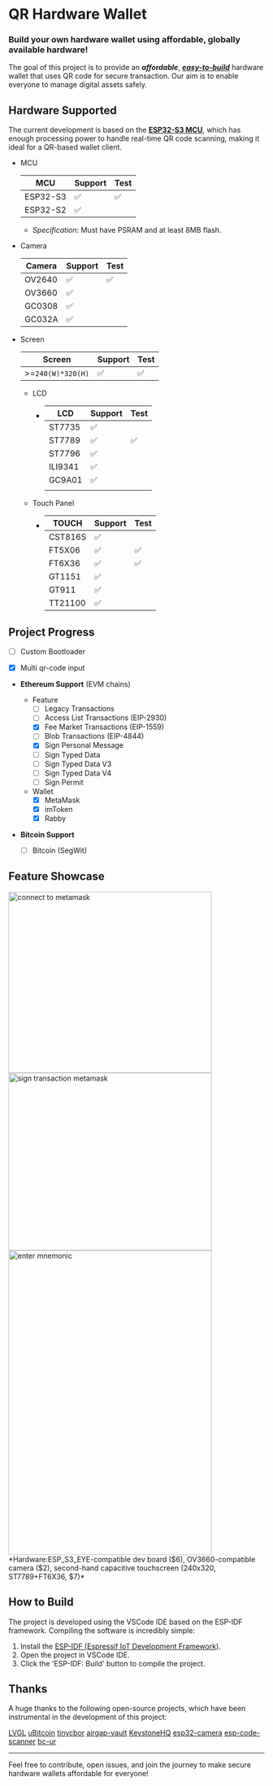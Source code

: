 
# QR Hardware Wallet



### Build your own hardware wallet using affordable, globally available hardware!

The goal of this project is to provide an ***affordable***, ***<u>easy-to-build</u>*** hardware wallet that uses QR code for secure transaction. Our aim is to enable everyone to manage digital assets safely.



## Hardware Supported

The current development is based on the [**ESP32-S3 MCU**](https://www.espressif.com/en/products/socs/esp32-s3), which has enough processing power to handle real-time QR code scanning, making it ideal for a QR-based wallet client.

- MCU

  | MCU      | Support | Test |
  | -------- | ------- | ---- |
  | ESP32-S3 | ✅       | ✅    |
  | ESP32-S2 | ✅       |      |

  - *Specification*: Must have PSRAM and at least 8MB flash.

- Camera

  | Camera | Support | Test |
  | ------ | ------- | ---- |
  | OV2640 | ✅       | ✅    |
  | OV3660 | ✅       |      |
  | GC0308 | ✅        |      |
  | GC032A | ✅        |      |

- Screen

  | Screen            | Support | Test |
  | ----------------- | ------- | ---- |
  | >=`240(W)*320(H)` | ✅       | ✅    |

  - LCD
  
    - | LCD     | Support | Test |
      | ------- | ------- | ---- |
      | ST7735  | ✅       |      |
      | ST7789  | ✅       | ✅    |
      | ST7796  | ✅       |      |
      | ILI9341 | ✅       |      |
      | GC9A01  | ✅       |      |
      |         |         |      |
  
  - Touch Panel
  
    - | TOUCH   | Support | Test |
      | ------- | ------- | ---- |
      | CST816S | ✅       |      |
      | FT5X06  | ✅       | ✅    |
      | FT6X36  | ✅       | ✅    |
      | GT1151  | ✅       |      |
      | GT911   | ✅       |      |
      | TT21100 | ✅       |      |
  
## Project Progress

- [ ] Custom Bootloader

- [x] Multi qr-code input

- **Ethereum Support** (EVM chains)
  - Feature
    - [ ] Legacy Transactions
    - [ ] Access List Transactions (EIP-2930)
    - [x] Fee Market Transactions (EIP-1559)
    - [ ] Blob Transactions (EIP-4844)
    - [x] Sign Personal Message
    - [ ] Sign Typed Data
    - [ ] Sign Typed Data V3
    - [ ] Sign Typed Data V4
    - [ ] Sign Permit
  - Wallet
    - [x] MetaMask
    - [x] imToken
    - [x] Rabby

- **Bitcoin Support**
  
  - [ ] Bitcoin (SegWit)

## Feature Showcase

<div style="display: flex; flex-wrap: wrap; width: 100%">
<img src="docs/images/connect-to-metamask.gif" alt="connect to metamask" style="width: 400px;height: 356px;">
<img src="docs/images/sign-transaction-metamask.gif" alt="sign transaction metamask" style="width: 400px;height: 349px;">
<img src="docs/images/enter-mnemonic.gif" alt="enter mnemonic" style="width: 400px;height: 599px;">
</div>
*Hardware:ESP_S3_EYE-compatible dev board ($6), OV3660-compatible camera ($2), second-hand capacitive touchscreen (240x320, ST7789+FT6X36, $7)*

## How to Build

The project is developed using the VSCode IDE based on the ESP-IDF framework. Compiling the software is incredibly simple:

1. Install the [ESP-IDF (Espressif IoT Development Framework)](https://docs.espressif.com/projects/esp-idf/en/stable/esp32/get-started/index.html#ide).
2. Open the project in VSCode IDE.
3. Click the 'ESP-IDF: Build' button to compile the project.

## Thanks

A huge thanks to the following open-source projects, which have been instrumental in the development of this project:

[LVGL](https://github.com/lvgl/lvgl) [uBitcoin](https://github.com/micro-bitcoin/uBitcoin.git) [tinycbor](https://github.com/intel/tinycbor) [airgap-vault](https://github.com/airgap-it/airgap-vault) [KeystoneHQ](https://github.com/KeystoneHQ) [esp32-camera](https://github.com/espressif/esp32-camera) [esp-code-scanner](https://github.com/espressif/) [bc-ur](https://github.com/Blockstream/esp32_bc-ur)

---

Feel free to contribute, open issues, and join the journey to make secure hardware wallets affordable for everyone!
